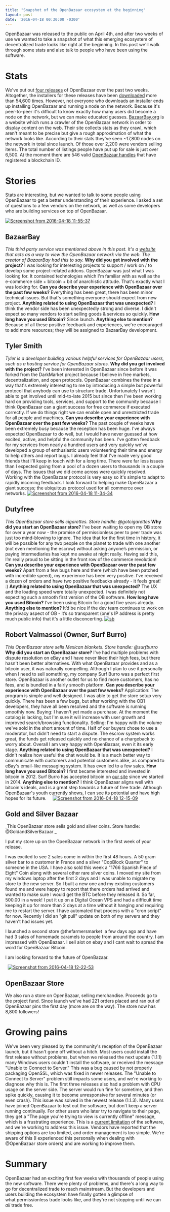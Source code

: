 ```yaml
---
title: "Snapshot of the OpenBazaar ecosystem at the beginning" 
layout: post
date: '2016-04-18 00:30:00 -0300'
---
```

        
OpenBazaar was released to the public on April 4th, and after two weeks of use we wanted to take a snapshot of what this emerging ecosystem of decentralized trade looks like right at the beginning. In this post we'll walk through some stats and also talk to people who have been using the software.

Stats
=====

We've put out [four releases](https://github.com/OpenBazaar/OpenBazaar-Installer/releases) of OpenBazaar over the past two weeks. Altogether, the installers for these releases have been [downloaded](http://www.somsubhra.com/github-release-stats/?username=openbazaar&repository=OpenBazaar-Installer) more than 54,600 times. However, not everyone who downloads an installer ends up installing OpenBazaar and running a node on the network. Because it's peer-to-peer it's difficult to know exactly how many users did become a node on the network, but we can make educated guesses. [BazaarBay.org](https://bazaarbay.org/) is a website which runs a crawler of the OpenBazaar network in order to display content on the web. Their site collects stats as they crawl, which aren't meant to be precise but give a rough approximation of what the network looks like. According to their stats they've seen ~17,800 nodes on the network in total since launch. Of those over 2,200 were vendors selling items. The total number of listings people have put up for sale is just over 6,500. At the moment there are 546 valid [OpenBazaar handles](https://openbazaar.zendesk.com/hc/en-us/articles/207543326-What-is-an-OpenBazaar-Handle-) that have registered a blockchain ID.

Stories
=======

Stats are interesting, but we wanted to talk to some people using OpenBazaar to get a better understanding of their experience. I asked a set of questions to a few vendors on the network, as well as some developers who are building services on top of OpenBazaar.

[![Screenshot from 2016-04-18 11-55-37](https://blog.openbazaar.org/wp-content/uploads/2016/04/Screenshot-from-2016-04-18-11-55-37-1024x573.png)](https://blog.openbazaar.org/wp-content/uploads/2016/04/Screenshot-from-2016-04-18-11-55-37.png)

BazaarBay
---------

_This third party service was mentioned above in this post. It's a [website](https://bazaarbay.org/) that acts as a way to view the OpenBazaar network via the web. The creator of BazaarBay had this to say._ **Why did you get involved with the project?** I was looking for interesting projects to support / work on / to develop some project-related addons. OpenBazaar was just what I was looking for. It contained technologies which I'm familiar with as well as the e-commerce side + bitcoin + bit of anarchistic attitude. That's exactly what I was looking for. **Can you describe your experience with OpenBazaar over the past few weeks?** Everything has been great, there has been minor technical issues. But that's something everyone should expect from new project. **Anything related to using OpenBazaar that was unexpected?** I think the vendor side has been unexpectedly strong and diverse. I didn't expect so many vendors to start selling goods & services so quickly. **How long have you used Bitcoin?** Since launch. **Anything else to mention?** Because of all these positive feedback and experiences, we're encouraged to add more resources; they will be assigned to BazaarBay development.

Tyler Smith
-----------

_Tyler is a developer building various helpful services for OpenBazaar users, such as a hosting service for OpenBazaar stores._ **Why did you get involved with the project?** I've been interested in OpenBazaar since before it was forked from the DarkMarket project because I believe in free markets, decentralization, and open protocols. OpenBazaar combines the three in a way that's extremely interesting to me by introducing a simple but powerful protocol that anybody can use to structure trade. Unfortunately I wasn't able to get involved until mid-to-late 2015 but since then I've been working hard on providing tools, services, and support to the community because I think OpenBazaar can a giant success for free commerce if executed correctly. If we do things right we can enable open and unrestricted trade for all people and machines. **Can you describe your experience with OpenBazaar over the past few weeks?** The past couple of weeks have been extremely busy because the reception has been huge. I've always expected OpenBazaar to do well, but I would have never guessed at how excited, active, and helpful the community has been. I've gotten feedback for my services from nearly a hundred users and very quickly we've developed a group of enthusiastic users volunteering their time and energy to help others and report bugs. I already feel that I've made very good friends that I'll keep in touch with for a long time. There were far less issues than I expected going from a pool of a dozen users to thousands in a couple of days. The issues that we did come across were quickly resolved. Working with the OpenBazaar protocol is very easy so it's simple to adapt to rapidly incoming feedback. I look forward to helping make OpenBazaar a giant success; the ubiquitous protocol used for all commerce over networks. [![Screenshot from 2016-04-18 11-34-34](https://blog.openbazaar.org/wp-content/uploads/2016/04/Screenshot-from-2016-04-18-11-34-34-1024x499.png)](https://blog.openbazaar.org/wp-content/uploads/2016/04/Screenshot-from-2016-04-18-11-34-34.png)

Dutyfree
--------

_This OpenBazaar store sells cigarettes. Store handle: @gotcigarettes_ **Why did you start an OpenBazaar store?** I’ve been waiting to open my OB store for over a year now - the promise of permissionless peer to peer trade was just too mind-blowing to ignore. The idea that for the first time in history, it will be possible for any two people on the planet to trade with one another (not even mentioning the escrow) without asking anyone’s permission, or paying intermediaries has kept me awake at night really. Having said this, I’m really proud to be sitting in the front row of the commerce revolution! **Can you describe your experience with OpenBazaar over the past few weeks?** Apart from a few bugs here and there (which have been patched with incredible speed), my experience has been very positive. I’ve received a dozen of orders and have two positive feedbacks already - it feels great! :) **Anything related to using OpenBazaar that was unexpected?** The UX and the loading speed were totally unexpected. I was definitely not expecting such a smooth first version of the OB software. **How long have you used Bitcoin?** I’ve been using Bitcoin for a good five years already. **Anything else to mention?** It’d be nice if the dev team continues to work on the privacy aspect of OB - it’s so transparent (one's IP address is pretty much public info) that it's a little disconcerting. [![sb](https://blog.openbazaar.org/wp-content/uploads/2016/04/sb-1024x341.jpeg)](https://blog.openbazaar.org/wp-content/uploads/2016/04/sb.jpeg)

Robert Valmassoi (Owner, Surf Burro)
------------------------------------

_This OpenBazaar store sells Mexican blankets. Store handle: @surfburro_ **Why did you start an OpenBazaar store?** I've had multiple problems with dispute resolution on eBay and I have never liked their high fees, but there hasn't been better alternatives. With what OpenBazaar provides and as a bitcoin user, it was naturally compelling. Although I plan to use it personally when I need to sell something, my company Surf Burro was a perfect first store. OpenBazaar is another outlet for us to find more customers, has no fees, and is bundled in a fairly smooth platform. **Can you describe your experience with OpenBazaar over the past few weeks?** Application: The program is simple and well designed. I was able to get the store setup very quickly. There has been a few bugs, but after working with the OB1 developers, they have all been resolved and the software is running smoothly now. Buying: I haven't yet made a purchase. At the moment the catalog is lacking, but I'm sure it will increase with user growth and improved search/browsing functionality. Selling: I'm happy with the volume we've sold in the short amount of time. Half of our buyers chose to use a moderator, but didn't need to start a dispute. The escrow system works great, the funds get released quickly and no chance of a chargeback to worry about. Overall I am very happy with OpenBazaar, even it its early stage. **Anything related to using OpenBazaar that was unexpected?** I didn't realize how useful the chat would be. It is a much better way to communicate with customers and potential customers alike, as compared to eBay's email-like messaging system. It has even led to a few sales. **How long have you used Bitcoin?** I first became interested and invested in bitcoin in 2012. Surf Burro has accepted bitcoin on [our site](http://surfburro.com) since we started in 2014. **Anything else to mention?** I think OpenBazaar aligns well with bitcoin's ideals, and is a great step towards a future of free trade. Although OpenBazaar's youth currently shows, I can see its potential and have high hopes for its future.     [![Screenshot from 2016-04-18 12-15-09](https://blog.openbazaar.org/wp-content/uploads/2016/04/Screenshot-from-2016-04-18-12-15-09-1024x853.png)](https://blog.openbazaar.org/wp-content/uploads/2016/04/Screenshot-from-2016-04-18-12-15-09.png)

Gold and Silver Bazaar
----------------------

_This OpenBazaar store sells gold and silver coins. Store handle: @GoldandSilverBazaar _

I put my store up on the OpenBazaar network in the first week of your release.

I was excited to see 2 sales come in within the first 48 hours. A 50 gram silver bar to a customer in France and a silver "CopBlock Quarter" to someone in the USA. I have also sold this week a "1766 Spanish Piece of Eight" Coin along with several other rare silver coins. I moved my site from my windows laptop after the first 2 days and I was unable to migrate my store to the new server. So I built a new one and my existing customers found me and were happy to report that there orders had arrived and wanted to make sure I would get the BTC before they released it. So far,  500.00 in a week! I put it up on a Digital Ocean VPS and had a difficult time keeping it up for more than 2 days at a time without it hanging and requiring me to restart the server. I have automated that process with a "cron script" for now. Recently I did an "git pull" update on both of my servers and they haven't had issues yet.

I launched a second store @thefarmersmarket  a few days ago and have had 3 sales of homemade caramels to people from around the country. I am impressed with OpenBazaar. I sell alot on ebay and I cant wait to spread the word for OpenBazaar Bitcoin.

I am looking forward to the future of OpenBazaar.

  [![Screenshot from 2016-04-18 12-22-53](https://blog.openbazaar.org/wp-content/uploads/2016/04/Screenshot-from-2016-04-18-12-22-53-1024x760.png)](https://blog.openbazaar.org/wp-content/uploads/2016/04/Screenshot-from-2016-04-18-12-22-53.png)

OpenBazaar Store
----------------

We also run a store on OpenBazaar, selling merchandise. Proceeds go to the project fund. Since launch we've had 221 orders placed and ran out of OpenBazaar pins the first day (more are on the way). The store now has 8,800 followers!  

Growing pains
=============

We've been very pleased by the community's reception of the OpenBazaar launch, but it hasn't gone off without a hitch. Most users could install the first release without problems, but when we released the next update (1.1.1) many Windows users couldn't install the software, or received the message "Unable to Connect to Server." This was a bug caused by not properly packaging OpenSSL, which was fixed in newer releases. The "Unable to Connect to Server" problem still impacts some users, and we're working to diagnose why this is. The first three releases also had a problem with CPU usage on the server side. The server would run fine for sometime, and then spike quickly, causing it to become unresponsive for several minutes (or even crash). This issue was solved in the newest release (1.1.3). Many users have joined OpenBazaar to test out the software, but don't keep a server running continually. For other users who later try to navigate to their page, they get a "The page you're trying to view is currently offline" message, which is a frustrating experience. This is a [current limitation](https://blog.openbazaar.org/current-limitations-of-the-openbazaar-software/) of the software, and we're working to address this issue. Vendors have reported that the shipping options are too limited, and order management is too simple. We're aware of this (I experienced this personally when dealing with @OpenBazaar store orders) and are working to improve them.

Summary
=======

OpenBazaar had an exciting first few weeks with thousands of people using the new software. There were plenty of problems, and there's a long way to go for decentralized trade to reach mainstream. But the developers and users building the ecosystem have finally gotten a glimpse of what permissionless trade looks like, and they're not stopping until we can _all_ trade free.